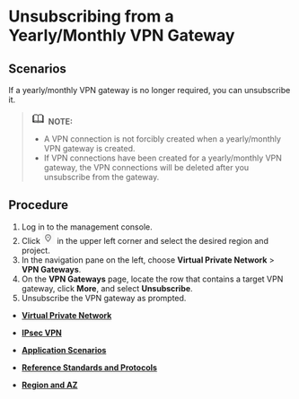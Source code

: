 # Unsubscribing from a Yearly/Monthly VPN Gateway<a name="en-us_topic_0035391332"></a>

## **Scenarios**<a name="section13176183482415"></a>

If a yearly/monthly VPN gateway is no longer required, you can unsubscribe it.

>![](public_sys-resources/icon-note.gif) **NOTE:**   
>-   A VPN connection is not forcibly created when a yearly/monthly VPN gateway is created.  
>-   If VPN connections have been created for a yearly/monthly VPN gateway, the VPN connections will be deleted after you unsubscribe from the gateway.  

## **Procedure**<a name="section35089332475"></a>

1.  Log in to the management console.
2.  Click  ![](figures/d00356819-云计算开发部-公有云_iaas-image-f1cac6ef-c4f7-462b-a7f1-85e988937e64.png)  in the upper left corner and select the desired region and project.
3.  In the navigation pane on the left, choose  **Virtual Private Network**  \>  **VPN Gateways**.
4.  On the  **VPN Gateways**  page, locate the row that contains a target VPN gateway, click  **More**, and select  **Unsubscribe**.
5.  Unsubscribe the VPN gateway as prompted.

-   **[Virtual Private Network](virtual-private-network.md)**  

-   **[IPsec VPN](ipsec-vpn.md)**  

-   **[Application Scenarios](application-scenarios.md)**  

-   **[Reference Standards and Protocols](reference-standards-and-protocols.md)**  

-   **[Region and AZ](region-and-az.md)**  



